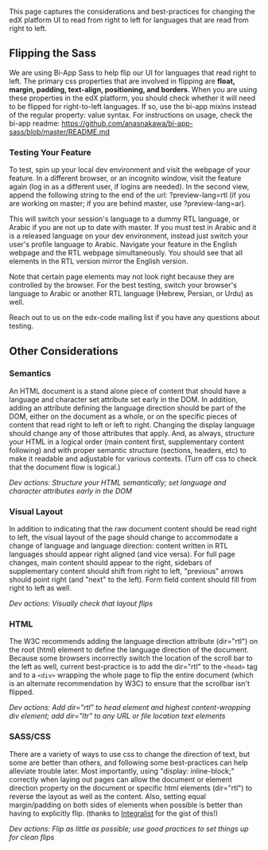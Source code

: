 This page captures the considerations and best-practices for changing the edX platform UI to read from right to left for languages that are read from right to left.

## Flipping the Sass
We are using Bi-App Sass to help flip our UI for languages that read right to left. The primary css properties that are involved in flipping are **float, margin, padding, text-align, positioning, and borders**. When you are using these properties in the edX platform, you should check whether it will need to be flipped for right-to-left languages. If so, use the bi-app mixins instead of the regular property: value syntax. For instructions on usage, check the bi-app readme: https://github.com/anasnakawa/bi-app-sass/blob/master/README.md

### Testing Your Feature

To test, spin up your local dev environment and visit the webpage of your feature. In a different browser, or an incognito window, visit the feature again (log in as a different user, if logins are needed). In the second view, append the following string to the end of the url: ?preview-lang=rtl (if you are working on master; if you are behind master, use ?preview-lang=ar).

This will switch your session's language to a dummy RTL language, or Arabic if you are not up to date with master. If you must test in Arabic and it is a released language on your dev environment, instead just switch your user's profile language to Arabic. Navigate your feature in the English webpage and the RTL webpage simultaneously. You should see that all elements in the RTL version mirror the English version.

Note that certain page elements may not look right because they are controlled by the browser. For the best testing, switch your browser's language to Arabic or another RTL language (Hebrew, Persian, or Urdu) as well.

Reach out to us on the edx-code mailing list if you have any questions about testing.

## Other Considerations
### Semantics
An HTML document is a stand alone piece of content that should have a language and character set attribute set early in the DOM. In addition, adding an attribute defining the language direction should be part of the DOM, either on the document as a whole, or on the specific pieces of content that read right to left or left to right. Changing the display language should change any of those attributes that apply. And, as always, structure your HTML in a logical order (main content first, supplementary content following) and with proper semantic structure (sections, headers, etc) to make it readable and adjustable for various contexts. (Turn off css to check that the document flow is logical.)

_Dev actions: Structure your HTML semantically; set language and character attributes early in the DOM_

### Visual Layout
In addition to indicating that the raw document content should be read right to left, the visual layout of the page should change to accommodate a change of language and language direction: content written in RTL languages should appear right aligned (and vice versa). For full page changes, main content should appear to the right, sidebars of supplementary content should shift from right to left, "previous" arrows should point right (and "next" to the left). Form field content should fill from right to left as well. 

_Dev actions: Visually check that layout flips_

### HTML
The W3C recommends adding the language direction attribute (dir="rtl") on the root (html) element to define the language direction of the document. Because some browsers incorrectly switch the location of the scroll bar to the left as well, current best-practice is to add the dir="rtl" to the `<head>` tag and to a `<div>` wrapping the whole page to flip the entire document (which is an alternate recommendation by W3C) to ensure that the scrollbar isn't flipped.

_Dev actions: Add dir="rtl" to head element and highest content-wrapping div element; add dir="ltr" to any URL or file location text elements_

### SASS/CSS
There are a variety of ways to use css to change the direction of text, but some are better than others, and following some best-practices can help alleviate trouble later. Most importantly, using "display: inline-block;" correctly when laying out pages can allow the document or element direction property on the document or specific html elements (dir="rtl") to reverse the layout as well as the content. Also, setting equal margin/padding on both sides of elements when possible is better than having to explicitly flip. 
(thanks to [Integralist](https://gist.github.com/Integralist/7269907) for the gist of this!)

_Dev actions: Flip as little as possible; use good practices to set things up for clean flips_

